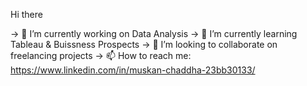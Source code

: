 Hi there 

-> 🔭 I’m currently working on Data Analysis
-> 🌱 I’m currently learning Tableau & Buissness Prospects
-> 👯 I’m looking to collaborate on freelancing projects 
-> 📫 How to reach me: https://www.linkedin.com/in/muskan-chaddha-23bb30133/



